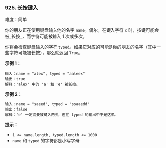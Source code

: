 ### [925\. 长按键入](https://leetcode.cn/problems/long-pressed-name/)

难度：简单

你的朋友正在使用键盘输入他的名字 `name`。偶尔，在键入字符 `c` 时，按键可能会被_长按_，而字符可能被输入 1 次或多次。

你将会检查键盘输入的字符 `typed`。如果它对应的可能是你的朋友的名字（其中一些字符可能被长按），那么就返回 `True`。

**示例 1：**

```
输入：name = "alex", typed = "aaleex"
输出：true
解释：'alex' 中的 'a' 和 'e' 被长按。
```

**示例 2：**

```
输入：name = "saeed", typed = "ssaaedd"
输出：false
解释：'e' 一定需要被键入两次，但在 typed 的输出中不是这样。
```

**提示：**

-   `1 <= name.length, typed.length <= 1000`
-   `name` 和 `typed` 的字符都是小写字母
